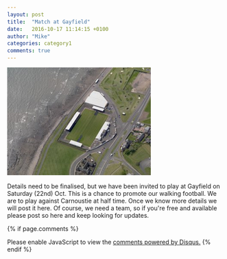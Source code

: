 ```yaml
---
layout: post
title:  "Match at Gayfield"
date:   2016-10-17 11:14:15 +0100
author: "Mike"
categories: category1
comments: true
---
```

![Gayfield](/assets/gayf.jpg)

Details need to be finalised, but we have been invited to play at Gayfield on Saturday (22nd) Oct.<!--more--> This is a chance to promote our walking football. We are to play against Carnoustie at half time. Once we know more details we will post it here. Of course, we need a team, so if you're free and available please post so here and keep looking for updates.

{% if page.comments %}
<div id="disqus_thread"></div>
<script>
    /**
     *  RECOMMENDED CONFIGURATION VARIABLES: EDIT AND UNCOMMENT THE SECTION BELOW TO INSERT DYNAMIC VALUES FROM YOUR PLATFORM OR CMS.
     *  LEARN WHY DEFINING THESE VARIABLES IS IMPORTANT: https://disqus.com/admin/universalcode/#configuration-variables
     */
    /*
    var disqus_config = function () {
        this.page.url = index.html;  // Replace PAGE_URL with your page's canonical URL variable
        this.page.identifier = PAGE_IDENTIFIER; // Replace PAGE_IDENTIFIER with your page's unique identifier variable
    };
    */
    (function() {  // DON'T EDIT BELOW THIS LINE
        var d = document, s = d.createElement('script');
        
        s.src = '//arbroathwalkingfootball.disqus.com/embed.js';
        
        s.setAttribute('data-timestamp', +new Date());
        (d.head || d.body).appendChild(s);
    })();
</script>
<noscript>Please enable JavaScript to view the <a href="https://disqus.com/?ref_noscript" rel="nofollow">comments powered by Disqus.</a></noscript>
{% endif %}

